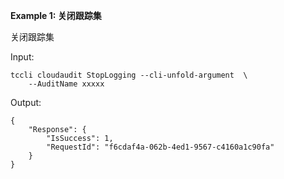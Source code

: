 **Example 1: 关闭跟踪集**

关闭跟踪集

Input: 

```
tccli cloudaudit StopLogging --cli-unfold-argument  \
    --AuditName xxxxx
```

Output: 
```
{
    "Response": {
        "IsSuccess": 1,
        "RequestId": "f6cdaf4a-062b-4ed1-9567-c4160a1c90fa"
    }
}
```

